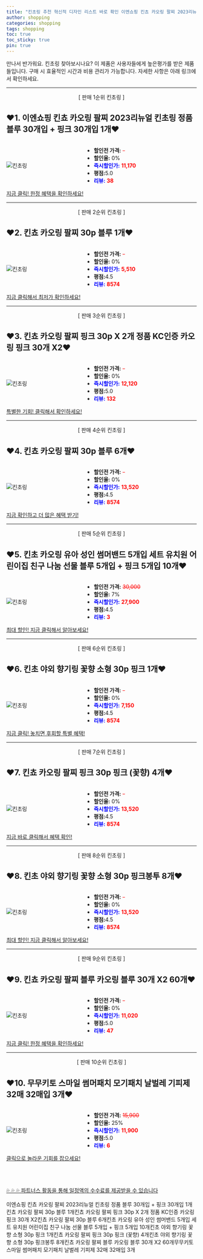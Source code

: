 ```yaml
---
title: "킨초링 추천 혁신적 디자인 리스트 바로 확인 이엔쇼핑 킨쵸 카오링 팔찌 2023리뉴얼"
author: shopping
categories: shopping
tags: shopping
toc: true
toc_sticky: true
pin: true
---
```

만나서 반가워요. 킨초링 찾아보시나요? 이 제품은 사용자들에게 높은평가를 받은 제품들입니다. 구매 시 효율적인 시간과 비용 관리가 가능합니다. 자세한 사항은 아래 링크에서 확인하세요.

---
<p class="toplist" style="margin: 0 auto; display: block; width: fit-content;">[ 판매 1순위 킨초링 ]</p>

<h2><strong>❤️1. 이엔쇼핑 킨쵸 카오링 팔찌 2023리뉴얼 킨초링 정품 블루 30개입 + 핑크 30개입 1개❤️</strong></h2>

<div style="display: flex; align-items: center;">
    <div style="flex: 0.4;">
        <img src="https://thumbnail8.coupangcdn.com/thumbnails/remote/230x230ex/image/vendor_inventory/c148/cc7887b4cfd3784978be556ce1752c75d4b3ef70fccbb5c659cda65badc9.jpg" alt="킨초링" style="max-width: 100%;">
    </div>
    <div style="flex: 0.6; margin-left: 10px;">
        <ul>
            <li><strong>할인전 가격:</strong> <del style="color: red;">-</del></li>
            <li><strong>할인율:</strong> 0%</li>
            <li><span style='color:blue'><strong>즉시할인가:</strong></span> <span style='color:red'><strong>11,170</strong></span></li>
            <li><strong>평점:</strong>5.0</li>
            <li><span style='color:blue'><strong>리뷰:</strong></span> <span style='color:red'><strong>38</strong></span></li>
        </ul>
    </div>
</div>
<div class="center">
    <a href="https://selin100587001.github.io?lptag=AF9450613&subid=githubio&pageKey=7373295865&traceid=V0-153&itemId=19025063297&vendorItemId=86171708480" class="myButton">
        지금 클릭! 한정 혜택을 확인하세요!
    </a>
</div>


---
<p class="toplist" style="margin: 0 auto; display: block; width: fit-content;">[ 판매 2순위 킨초링 ]</p>

<h2><strong>❤️2. 킨쵸 카오링 팔찌 30p 블루 1개❤️</strong></h2>

<div style="display: flex; align-items: center;">
    <div style="flex: 0.4;">
        <img src="https://thumbnail9.coupangcdn.com/thumbnails/remote/230x230ex/image/vendor_inventory/9e2d/e849a7a88e4f30212a68bd32330b8e2243dfbbaa8672c060b04dae8bc065.jpg" alt="킨초링" style="max-width: 100%;">
    </div>
    <div style="flex: 0.6; margin-left: 10px;">
        <ul>
            <li><strong>할인전 가격:</strong> <del style="color: red;">-</del></li>
            <li><strong>할인율:</strong> 0%</li>
            <li><span style='color:blue'><strong>즉시할인가:</strong></span> <span style='color:red'><strong>5,510</strong></span></li>
            <li><strong>평점:</strong>4.5</li>
            <li><span style='color:blue'><strong>리뷰:</strong></span> <span style='color:red'><strong>8574</strong></span></li>
        </ul>
    </div>
</div>
<div class="center">
    <a href="https://selin100587001.github.io?lptag=AF9450613&subid=githubio&pageKey=7533870076&traceid=V0-153&itemId=19714200590&vendorItemId=90799075830" class="myButton">
        지금 클릭해서 최저가 확인하세요!
    </a>
</div>


---
<p class="toplist" style="margin: 0 auto; display: block; width: fit-content;">[ 판매 3순위 킨초링 ]</p>

<h2><strong>❤️3. 킨쵸 카오링 팔찌 핑크 30p X 2개 정품 KC인증 카오링 핑크 30개 X2❤️</strong></h2>

<div style="display: flex; align-items: center;">
    <div style="flex: 0.4;">
        <img src="https://thumbnail7.coupangcdn.com/thumbnails/remote/230x230ex/image/vendor_inventory/4487/5d5fd6d1efaeb9a1a7f2d5e033fb04b3bc683d0eea950004ee812d08a2d3.jpg" alt="킨초링" style="max-width: 100%;">
    </div>
    <div style="flex: 0.6; margin-left: 10px;">
        <ul>
            <li><strong>할인전 가격:</strong> <del style="color: red;">-</del></li>
            <li><strong>할인율:</strong> 0%</li>
            <li><span style='color:blue'><strong>즉시할인가:</strong></span> <span style='color:red'><strong>12,120</strong></span></li>
            <li><strong>평점:</strong>5.0</li>
            <li><span style='color:blue'><strong>리뷰:</strong></span> <span style='color:red'><strong>132</strong></span></li>
        </ul>
    </div>
</div>
<div class="center">
    <a href="https://selin100587001.github.io?lptag=AF9450613&subid=githubio&pageKey=8151441032&traceid=V0-153&itemId=23198654171&vendorItemId=90776163695" class="myButton">
        특별한 기회! 클릭해서 확인하세요!
    </a>
</div>


---
<p class="toplist" style="margin: 0 auto; display: block; width: fit-content;">[ 판매 4순위 킨초링 ]</p>

<h2><strong>❤️4. 킨쵸 카오링 팔찌 30p 블루 6개❤️</strong></h2>

<div style="display: flex; align-items: center;">
    <div style="flex: 0.4;">
        <img src="https://thumbnail9.coupangcdn.com/thumbnails/remote/230x230ex/image/vendor_inventory/9e2d/e849a7a88e4f30212a68bd32330b8e2243dfbbaa8672c060b04dae8bc065.jpg" alt="킨초링" style="max-width: 100%;">
    </div>
    <div style="flex: 0.6; margin-left: 10px;">
        <ul>
            <li><strong>할인전 가격:</strong> <del style="color: red;">-</del></li>
            <li><strong>할인율:</strong> 0%</li>
            <li><span style='color:blue'><strong>즉시할인가:</strong></span> <span style='color:red'><strong>13,520</strong></span></li>
            <li><strong>평점:</strong>4.5</li>
            <li><span style='color:blue'><strong>리뷰:</strong></span> <span style='color:red'><strong>8574</strong></span></li>
        </ul>
    </div>
</div>
<div class="center">
    <a href="https://selin100587001.github.io?lptag=AF9450613&subid=githubio&pageKey=7533870076&traceid=V0-153&itemId=19714190100&vendorItemId=90799075836" class="myButton">
        지금 확인하고 더 많은 혜택 받기!
    </a>
</div>


---
<p class="toplist" style="margin: 0 auto; display: block; width: fit-content;">[ 판매 5순위 킨초링 ]</p>

<h2><strong>❤️5. 킨초 카오링 유아 성인 썸머밴드 5개입 세트 유치원 어린이집 친구 나눔 선물 블루 5개입 + 핑크 5개입 10개❤️</strong></h2>

<div style="display: flex; align-items: center;">
    <div style="flex: 0.4;">
        <img src="https://thumbnail7.coupangcdn.com/thumbnails/remote/230x230ex/image/vendor_inventory/ac36/d6fde6dbe8ca90927866605e921d4d0a1482dd464a24404b9f9495c19faa.jpg" alt="킨초링" style="max-width: 100%;">
    </div>
    <div style="flex: 0.6; margin-left: 10px;">
        <ul>
            <li><strong>할인전 가격:</strong> <del style="color: red;">30,000</del></li>
            <li><strong>할인율:</strong> 7%</li>
            <li><span style='color:blue'><strong>즉시할인가:</strong></span> <span style='color:red'><strong>27,900</strong></span></li>
            <li><strong>평점:</strong>4.5</li>
            <li><span style='color:blue'><strong>리뷰:</strong></span> <span style='color:red'><strong>3</strong></span></li>
        </ul>
    </div>
</div>
<div class="center">
    <a href="https://selin100587001.github.io?lptag=AF9450613&subid=githubio&pageKey=8163797473&traceid=V0-153&itemId=23286473632&vendorItemId=90318738518" class="myButton">
        최대 할인! 지금 클릭해서 알아보세요!
    </a>
</div>


---
<p class="toplist" style="margin: 0 auto; display: block; width: fit-content;">[ 판매 6순위 킨초링 ]</p>

<h2><strong>❤️6. 킨초 야외 향기링 꽃향 소형 30p 핑크 1개❤️</strong></h2>

<div style="display: flex; align-items: center;">
    <div style="flex: 0.4;">
        <img src="https://thumbnail8.coupangcdn.com/thumbnails/remote/230x230ex/image/vendor_inventory/3672/8cd63d344c2a8dba12c99947c3f515b2a668eacca9538a2bc282cc0ed1bb.jpg" alt="킨초링" style="max-width: 100%;">
    </div>
    <div style="flex: 0.6; margin-left: 10px;">
        <ul>
            <li><strong>할인전 가격:</strong> <del style="color: red;">-</del></li>
            <li><strong>할인율:</strong> 0%</li>
            <li><span style='color:blue'><strong>즉시할인가:</strong></span> <span style='color:red'><strong>7,150</strong></span></li>
            <li><strong>평점:</strong>4.5</li>
            <li><span style='color:blue'><strong>리뷰:</strong></span> <span style='color:red'><strong>8574</strong></span></li>
        </ul>
    </div>
</div>
<div class="center">
    <a href="https://selin100587001.github.io?lptag=AF9450613&subid=githubio&pageKey=7533870076&traceid=V0-153&itemId=22798624195&vendorItemId=87126952730" class="myButton">
        지금 클릭! 놓치면 후회할 특별 혜택!
    </a>
</div>


---
<p class="toplist" style="margin: 0 auto; display: block; width: fit-content;">[ 판매 7순위 킨초링 ]</p>

<h2><strong>❤️7. 킨쵸 카오링 팔찌 핑크 30p 핑크 (꽃향) 4개❤️</strong></h2>

<div style="display: flex; align-items: center;">
    <div style="flex: 0.4;">
        <img src="https://thumbnail9.coupangcdn.com/thumbnails/remote/230x230ex/image/vendor_inventory/6bf8/3981768adf04e68ad48078bfbb82606a1928a9cb61e1f4760d225cdd820f.jpg" alt="킨초링" style="max-width: 100%;">
    </div>
    <div style="flex: 0.6; margin-left: 10px;">
        <ul>
            <li><strong>할인전 가격:</strong> <del style="color: red;">-</del></li>
            <li><strong>할인율:</strong> 0%</li>
            <li><span style='color:blue'><strong>즉시할인가:</strong></span> <span style='color:red'><strong>13,520</strong></span></li>
            <li><strong>평점:</strong>4.5</li>
            <li><span style='color:blue'><strong>리뷰:</strong></span> <span style='color:red'><strong>8574</strong></span></li>
        </ul>
    </div>
</div>
<div class="center">
    <a href="https://selin100587001.github.io?lptag=AF9450613&subid=githubio&pageKey=7533870076&traceid=V0-153&itemId=20392651426&vendorItemId=90799075729" class="myButton">
        지금 바로 클릭해서 혜택 확인!
    </a>
</div>


---
<p class="toplist" style="margin: 0 auto; display: block; width: fit-content;">[ 판매 8순위 킨초링 ]</p>

<h2><strong>❤️8. 킨초 야외 향기링 꽃향 소형 30p 핑크봉투 8개❤️</strong></h2>

<div style="display: flex; align-items: center;">
    <div style="flex: 0.4;">
        <img src="https://thumbnail8.coupangcdn.com/thumbnails/remote/230x230ex/image/vendor_inventory/3672/8cd63d344c2a8dba12c99947c3f515b2a668eacca9538a2bc282cc0ed1bb.jpg" alt="킨초링" style="max-width: 100%;">
    </div>
    <div style="flex: 0.6; margin-left: 10px;">
        <ul>
            <li><strong>할인전 가격:</strong> <del style="color: red;">-</del></li>
            <li><strong>할인율:</strong> 0%</li>
            <li><span style='color:blue'><strong>즉시할인가:</strong></span> <span style='color:red'><strong>13,520</strong></span></li>
            <li><strong>평점:</strong>4.5</li>
            <li><span style='color:blue'><strong>리뷰:</strong></span> <span style='color:red'><strong>8574</strong></span></li>
        </ul>
    </div>
</div>
<div class="center">
    <a href="https://selin100587001.github.io?lptag=AF9450613&subid=githubio&pageKey=7533870076&traceid=V0-153&itemId=13608803528&vendorItemId=90799075823" class="myButton">
        최대 할인! 지금 클릭해서 알아보세요!
    </a>
</div>


---
<p class="toplist" style="margin: 0 auto; display: block; width: fit-content;">[ 판매 9순위 킨초링 ]</p>

<h2><strong>❤️9. 킨쵸 카오링 팔찌 블루 카오링 블루 30개 X2 60개❤️</strong></h2>

<div style="display: flex; align-items: center;">
    <div style="flex: 0.4;">
        <img src="https://thumbnail9.coupangcdn.com/thumbnails/remote/230x230ex/image/vendor_inventory/9e2d/e849a7a88e4f30212a68bd32330b8e2243dfbbaa8672c060b04dae8bc065.jpg" alt="킨초링" style="max-width: 100%;">
    </div>
    <div style="flex: 0.6; margin-left: 10px;">
        <ul>
            <li><strong>할인전 가격:</strong> <del style="color: red;">-</del></li>
            <li><strong>할인율:</strong> 0%</li>
            <li><span style='color:blue'><strong>즉시할인가:</strong></span> <span style='color:red'><strong>11,020</strong></span></li>
            <li><strong>평점:</strong>5.0</li>
            <li><span style='color:blue'><strong>리뷰:</strong></span> <span style='color:red'><strong>47</strong></span></li>
        </ul>
    </div>
</div>
<div class="center">
    <a href="https://selin100587001.github.io?lptag=AF9450613&subid=githubio&pageKey=7643803884&traceid=V0-153&itemId=20318662338&vendorItemId=90288346160" class="myButton">
        지금 클릭! 한정 혜택을 확인하세요!
    </a>
</div>


---
<p class="toplist" style="margin: 0 auto; display: block; width: fit-content;">[ 판매 10순위 킨초링 ]</p>

<h2><strong>❤️10. 무무키토 스마일 썸머패치 모기패치 날벌레 기피제 32매 32매입 3개❤️</strong></h2>

<div style="display: flex; align-items: center;">
    <div style="flex: 0.4;">
        <img src="https://thumbnail9.coupangcdn.com/thumbnails/remote/230x230ex/image/vendor_inventory/82dd/3aecd146ace16246831c2152ace306561d2d1a982b2280c910d8adf48226.jpg" alt="킨초링" style="max-width: 100%;">
    </div>
    <div style="flex: 0.6; margin-left: 10px;">
        <ul>
            <li><strong>할인전 가격:</strong> <del style="color: red;">15,900</del></li>
            <li><strong>할인율:</strong> 25%</li>
            <li><span style='color:blue'><strong>즉시할인가:</strong></span> <span style='color:red'><strong>11,900</strong></span></li>
            <li><strong>평점:</strong>5.0</li>
            <li><span style='color:blue'><strong>리뷰:</strong></span> <span style='color:red'><strong>6</strong></span></li>
        </ul>
    </div>
</div>
<div class="center">
    <a href="https://selin100587001.github.io?lptag=AF9450613&subid=githubio&pageKey=8232533565&traceid=V0-153&itemId=23695948095&vendorItemId=90721051284" class="myButton">
        클릭으로 놀라운 기회를 잡으세요!
    </a>
</div>

<br><br><br>[💦 💦 💦 파트너스 활동을 통해 일정액의 수수료를 제공받을 수 있습니다](https://link.coupang.com/a/bcpT2c)<br><br>이엔쇼핑 킨쵸 카오링 팔찌 2023리뉴얼 킨초링 정품 블루 30개입 + 핑크 30개입 1개킨쵸 카오링 팔찌 30p 블루 1개킨쵸 카오링 팔찌 핑크 30p X 2개 정품 KC인증 카오링 핑크 30개 X2킨쵸 카오링 팔찌 30p 블루 6개킨초 카오링 유아 성인 썸머밴드 5개입 세트 유치원 어린이집 친구 나눔 선물 블루 5개입 + 핑크 5개입 10개킨초 야외 향기링 꽃향 소형 30p 핑크 1개킨쵸 카오링 팔찌 핑크 30p 핑크 (꽃향) 4개킨초 야외 향기링 꽃향 소형 30p 핑크봉투 8개킨쵸 카오링 팔찌 블루 카오링 블루 30개 X2 60개무무키토 스마일 썸머패치 모기패치 날벌레 기피제 32매 32매입 3개